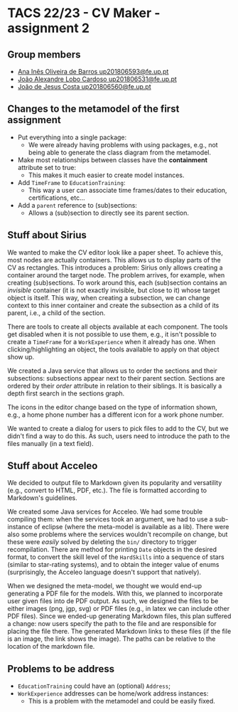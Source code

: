# TACS 22/23 - CV Maker - assignment 2

## Group members

- [Ana Inês Oliveira de Barros <up201806593@fe.up.pt>](up201806593@fe.up.pt)
- [João Alexandre Lobo Cardoso <up201806531@fe.up.pt>](up201806531@fe.up.pt)
- [João de Jesus Costa <up201806560@fe.up.pt>](up201806560@fe.up.pt)

## Changes to the metamodel of the first assignment

- Put everything into a single package:
  - We were already having problems with using packages, e.g., not being able to
    generate the class diagram from the metamodel.
- Make most relationships between classes have the **containment** attribute set
  to true:
  - This makes it much easier to create model instances.
- Add `TimeFrame` to `EducationTraining`:
  - This way a user can associate time frames/dates to their education,
    certifications, etc...
- Add a `parent` reference to (sub)sections:
  - Allows a (sub)section to directly see its parent section.

## Stuff about Sirius

We wanted to make the CV editor look like a paper sheet. To achieve this, most
nodes are actually containers. This allows us to display parts of the CV as
rectangles. This introduces a problem: Sirius only allows creating a container
around the target node. The problem arrives, for example, when creating
(sub)sections. To work around this, each (sub)section contains an _invisible_
container (it is not exactly invisible, but close to it) whose target object is
itself. This way, when creating a subsection, we can change context to this
inner container and create the subsection as a child of its parent, i.e., a
child of the section.

There are tools to create all objects available at each component. The tools get
disabled when it is not possible to use them, e.g., it isn't possible to create
a `TimeFrame` for a `WorkExperience` when it already has one. When
clicking/highlighting an object, the tools available to apply on that object
show up.

We created a Java service that allows us to order the sections and their
subsections: subsections appear next to their parent section. Sections are
ordered by their _order_ attribute in relation to their siblings. It is
basically a depth first search in the sections graph.

The icons in the editor change based on the type of information shown, e.g., a
home phone number has a different icon for a work phone number.

We wanted to create a dialog for users to pick files to add to the CV, but we
didn't find a way to do this. As such, users need to introduce the path to the
files manually (in a text field).

## Stuff about Acceleo

We decided to output file to Markdown given its popularity and versatility
(e.g., convert to HTML, PDF, etc.). The file is formatted according to
Markdown's guidelines.

We created some Java services for Acceleo. We had some trouble compiling them:
when the services took an argument, we had to use a sub-instance of eclipse
(where the meta-model is available as a lib). There were also some problems
where the services wouldn't recompile on change, but these were _easily_ solved
by deleting the `bin/` directory to trigger recompilation. There are method for
printing `Date` objects in the desired format, to convert the skill level of the
`HardSkills` into a sequence of stars (similar to star-rating systems), and to
obtain the integer value of enums (surprisingly, the Acceleo language doesn't
support that natively).

When we designed the meta-model, we thought we would end-up generating a PDF
file for the models. With this, we planned to incorporate user given files into
de PDF output. As such, we designed the files to be either images (png, jgp,
svg) or PDF files (e.g., in latex we can include other PDF files). Since we
ended-up generating Markdown files, this plan suffered a change: now users
specify the path to the file and are responsible for placing the file there. The
generated Markdown links to these files (if the file is an image, the link shows
the image). The paths can be relative to the location of the markdown file.

## Problems to be address

- `EducationTraining` could have an (optional) `Address`;
- `WorkExperience` addresses can be home/work address instances:
  - This is a problem with the metamodel and could be easily fixed.
